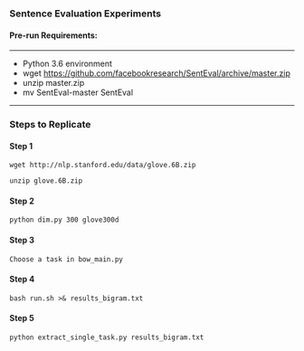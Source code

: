 ### Sentence Evaluation Experiments

#### Pre-run Requirements:
-------------------------------
* Python 3.6 environment
* wget https://github.com/facebookresearch/SentEval/archive/master.zip
* unzip master.zip
* mv SentEval-master SentEval
-------------------------------

### Steps to Replicate

#### Step 1

```wget http://nlp.stanford.edu/data/glove.6B.zip```

```unzip glove.6B.zip```

#### Step 2

```python dim.py 300 glove300d```

#### Step 3

```Choose a task in bow_main.py```

#### Step 4

```bash run.sh >& results_bigram.txt```

#### Step 5

```python extract_single_task.py results_bigram.txt```
